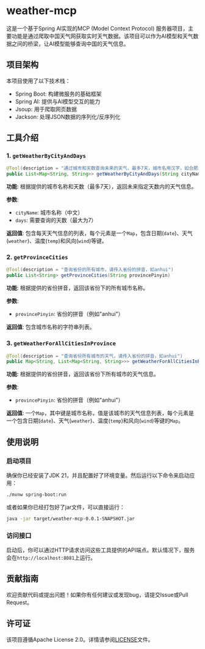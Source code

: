 # weather-mcp

这是一个基于Spring AI实现的MCP (Model Context Protocol) 服务器项目，主要功能是通过爬取中国天气网获取实时天气数据。该项目可以作为AI模型和天气数据之间的桥梁，让AI模型能够查询中国的天气信息。

## 项目架构

本项目使用了以下技术栈：
- Spring Boot: 构建微服务的基础框架
- Spring AI: 提供与AI模型交互的能力
- Jsoup: 用于爬取网页数据
- Jackson: 处理JSON数据的序列化/反序列化

## 工具介绍

### 1. `getWeatherByCityAndDays`
```java
@Tool(description = "通过城市和天数查询未来的天气，最多7天，城市名用汉字，如合肥、广州")
public List<Map<String, String>> getWeatherByCityAndDays(String cityName, int days)
```


**功能**: 根据提供的城市名称和天数（最多7天），返回未来指定天数内的天气信息。

**参数**:
- `cityName`: 城市名称（中文）
- `days`: 需要查询的天数（最大为7）

**返回值**: 包含每天天气信息的列表，每个元素是一个`Map`，包含日期(`date`)、天气(`weather`)、温度(`temp`)和风向(`wind`)等键。

### 2. `getProvinceCities`
```java
@Tool(description = "查询省份的所有城市，请传入省份的拼音，如anhui")
public List<String> getProvinceCities(String provincePinyin)
```


**功能**: 根据提供的省份拼音，返回该省份下的所有城市名称。

**参数**:
- `provincePinyin`: 省份的拼音（例如"anhui"）

**返回值**: 包含城市名称的字符串列表。

### 3. `getWeatherForAllCitiesInProvince`
```java
@Tool(description = "查询省份所有城市的天气，请传入省份的拼音，如anhui")
public Map<String, List<Map<String, String>>> getWeatherForAllCitiesInProvince(String provincePinyin)
```


**功能**: 根据提供的省份拼音，返回该省份下所有城市的天气信息。

**参数**:
- `provincePinyin`: 省份的拼音（例如"anhui"）

**返回值**: 一个`Map`，其中键是城市名称，值是该城市的天气信息列表，每个元素是一个包含日期(`date`)、天气(`weather`)、温度(`temp`)和风向(`wind`)等键的`Map`。

## 使用说明

### 启动项目

确保你已经安装了JDK 21，并且配置好了环境变量。然后运行以下命令来启动应用：

```bash
./mvnw spring-boot:run
```


或者如果你已经打包好了jar文件，可以直接运行：

```bash
java -jar target/weather-mcp-0.0.1-SNAPSHOT.jar
```


### 访问接口

启动后，你可以通过HTTP请求访问这些工具提供的API端点。默认情况下，服务会在`http://localhost:8081`上运行。

## 贡献指南

欢迎贡献代码或提出问题！如果你有任何建议或发现bug，请提交Issue或Pull Request。

## 许可证

该项目遵循Apache License 2.0。详情请参阅[LICENSE](LICENSE)文件。
